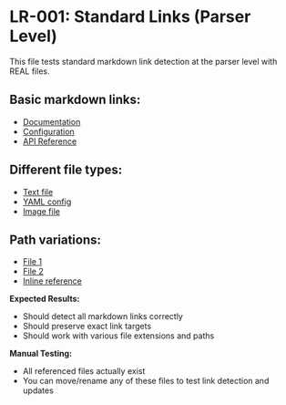 # LR-001: Standard Links (Parser Level)

This file tests standard markdown link detection at the parser level with REAL files.

## Basic markdown links:
- [Documentation](test_project/docs/readme.md)
- [Configuration](test_project/config/settings.yaml)
- [API Reference](test_project/api/reference.txt)

## Different file types:
- [Text file](test_project/root.txt)
- [YAML config](test_project/config/settings.yaml)
- [Image file](test_project/assets/logo.png)

## Path variations:
- [File 1](test_project/file1.txt)
- [File 2](test_project/file2.txt)
- [Inline reference](test_project/inline.txt)

**Expected Results:**
- Should detect all markdown links correctly
- Should preserve exact link targets
- Should work with various file extensions and paths

**Manual Testing:**
- All referenced files actually exist
- You can move/rename any of these files to test link detection and updates
